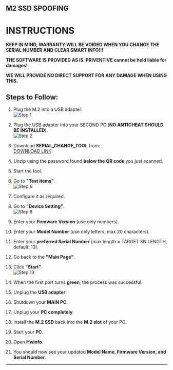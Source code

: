 ## M2 SSD SPOOFING

# INSTRUCTIONS

**KEEP IN MIND, WARRANTY WILL BE VOIDED WHEN YOU CHANGE THE SERIAL NUMBER AND CLEAR SMART INFO!!!**

**THE SOFTWARE IS PROVIDED AS IS. PRIVENTIVE cannot be held liable for damages!**

**WE WILL PROVIDE NO DIRECT SUPPORT FOR ANY DAMAGE WHEN USING THIS.**

## Steps to Follow:

1. Plug the M.2 into a USB adapter.  
   ![Step 1](Files/SSD-Spoofing/M.2%20SSD%20Files/Images/image_1.png)

2. Plug the USB adapter into your SECOND PC (**NO ANTICHEAT SHOULD BE INSTALLED**).  
   ![Step 2](Files/SSD-Spoofing/M.2%20SSD%20Files/Images/image_2.png)

3. Download **SERIAL_CHANGE_TOOL** from:  
   [DOWNLOAD LINK](Files/SSD-Spoofing/M.2%20SSD%20Files/M2_SERIAL_CHANGE_TOOL.zip)

4. Unzip using the password found **below the QR code** you just scanned.

5. Start the tool.

6. Go to **"Test items"**.  
   ![Step 6](Files/SSD-Spoofing/M.2%20SSD%20Files/Images/image_3.png)

7. Configure it as required.

8. Go to **"Device Setting"**.  
   ![Step 8](Files/SSD-Spoofing/M.2%20SSD%20Files/Images/image_4.png)

9. Enter your **Firmware Version** (use only numbers).

10. Enter your **Model Number** (use only letters, max 20 characters).

11. Enter your **preferred Serial Number** (max length = TARGET SN LENGTH, default: 13).

12. Go back to the **"Main Page"**.

13. Click **"Start"**.  
    ![Step 13](Files/SSD-Spoofing/M.2%20SSD%20Files/Images/image_5.png)

14. When the first port turns **green**, the process was successful.

15. Unplug the **USB adapter**.

16. Shutdown your **MAIN PC**.

17. Unplug your **PC completely**.

18. Install the **M.2 SSD** back into the **M.2 slot** of your PC.

19. Start your **PC**.

20. Open **Hwinfo**.

21. You should now see your updated **Model Name, Firmware Version, and Serial Number**.

---

